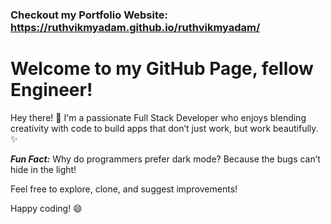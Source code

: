 ### Checkout my Portfolio Website: https://ruthvikmyadam.github.io/ruthvikmyadam/

# Welcome to my GitHub Page, fellow Engineer!

Hey there! 👋 I'm a passionate Full Stack Developer who enjoys blending creativity with code to build apps that don’t just work, but work beautifully. ✨

***Fun Fact:*** Why do programmers prefer dark mode? Because the bugs can’t hide in the light!

Feel free to explore, clone, and suggest improvements!

Happy coding! 😄
